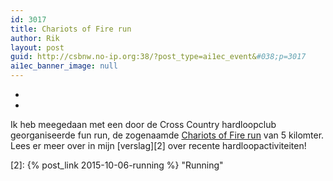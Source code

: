 ```yaml
---
id: 3017
title: Chariots of Fire run
author: Rik
layout: post
guid: http://csbnw.no-ip.org:38/?post_type=ai1ec_event&#038;p=3017
ai1ec_banner_image: null
---
```

-
-
Ik heb meegedaan met een door de Cross Country hardloopclub georganiseerde fun run, de zogenaamde [Chariots of Fire run][1] van 5 kilomter. Lees er meer over in mijn [verslag][2] over recente hardloopactiviteiten!

 [1]: https://www.facebook.com/events/1643726129242144/
 [2]: {% post_link 2015-10-06-running %} "Running"